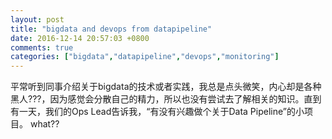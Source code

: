 ```yaml
---
layout: post
title: "bigdata and devops from datapipeline"
date: 2016-12-14 20:57:03 +0800
comments: true
categories: ["bigdata","datapipeline","devops","monitoring"]
---
```

平常听到同事介绍关于bigdata的技术或者实践，我总是点头微笑，内心却是各种黑人???，因为感觉会分散自己的精力，所以也没有尝试去了解相关的知识。直到有一天，我们的Ops Lead告诉我，“有没有兴趣做个关于Data Pipeline”的小项目。
what??
